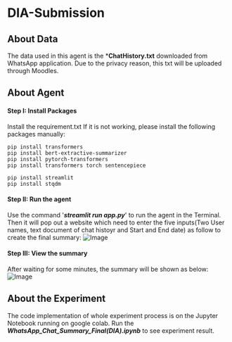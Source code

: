 # DIA-Submission

## About Data
The data used in this agent is the ***ChatHistory.txt** downloaded from WhatsApp application. Due to the privacy reason, this txt will be uploaded through Moodles.

## About Agent

#### Step I: Install Packages
Install the requirement.txt
If it is not working, please install the following packages manually:

```
pip install transformers
pip install bert-extractive-summarizer 
pip install pytorch-transformers
pip install transformers torch sentencepiece

pip install streamlit
pip install stqdm
```

#### Step II: Run the agent
Use the command '***streamlit run app.py***' to run the agent in the Terminal. Then it will pop out a website which need to enter the five inputs(Two User names, text document of chat histoyr and Start and End date) as follow to create the final summary:
![Image](https://github.com/YixinFan11/DIA-Submission/blob/master/graph/Chat_Summary_1.png?raw=true)

#### Step III: View the summary
After waiting for some minutes, the summary will be shown as below:
![Image](https://github.com/YixinFan11/DIA-Submission/blob/master/graph/Chat_Summary_2.png?raw=true)


## About the Experiment
The code implementation of whole experiment process is on the Jupyter Notebook running on google colab. Run the ***WhatsApp_Chat_Summary_Final(DIA).ipynb*** to see experiment result.

